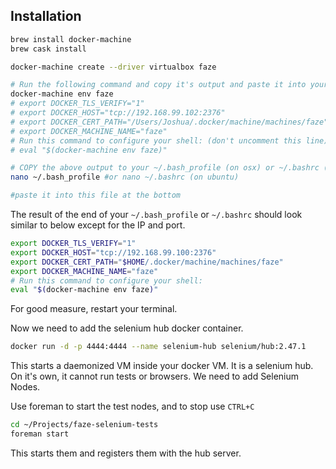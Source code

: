## Installation

```bash
brew install docker-machine
brew cask install

docker-machine create --driver virtualbox faze

# Run the following command and copy it's output and paste it into your ~/.bash_profile (on osx) or ~/.bashrc (on ubuntu) and remove the # hash marks to uncomment the exports and eval lines.
docker-machine env faze
# export DOCKER_TLS_VERIFY="1"
# export DOCKER_HOST="tcp://192.168.99.102:2376"
# export DOCKER_CERT_PATH="/Users/Joshua/.docker/machine/machines/faze"
# export DOCKER_MACHINE_NAME="faze"
# Run this command to configure your shell: (don't uncomment this line)
# eval "$(docker-machine env faze)"

# COPY the above output to your ~/.bash_profile (on osx) or ~/.bashrc (on ubuntu)
nano ~/.bash_profile #or nano ~/.bashrc (on ubuntu)

#paste it into this file at the bottom
```

The result of the end of your `~/.bash_profile` or `~/.bashrc` should look similar to below except for the IP and port.

```bash
export DOCKER_TLS_VERIFY="1"
export DOCKER_HOST="tcp://192.168.99.100:2376"
export DOCKER_CERT_PATH="$HOME/.docker/machine/machines/faze"
export DOCKER_MACHINE_NAME="faze"
# Run this command to configure your shell:
eval "$(docker-machine env faze)"
```

For good measure, restart your terminal.

Now we need to add the selenium hub docker container.
```bash
docker run -d -p 4444:4444 --name selenium-hub selenium/hub:2.47.1
```
This starts a daemonized VM inside your docker VM.  It is a selenium hub.
On it's own, it cannot run tests or browsers.
We need to add Selenium Nodes.

Use foreman to start the test nodes, and to stop use `CTRL+C`
```bash
cd ~/Projects/faze-selenium-tests
foreman start
```

This starts them and registers them with the hub server.
